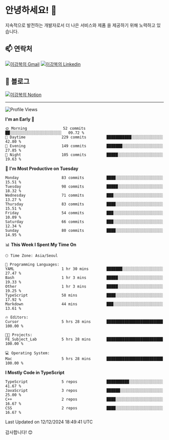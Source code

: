 # 안녕하세요! 👋

지속적으로 발전하는 개발자로서 더 나은 서비스와 제품
을 제공하기 위해 노력하고 있습니다.

## 📫 연락처
[![이강복의 Gmail](https://img.shields.io/badge/Gmail-D14836?style=for-the-badge&logo=gmail&logoColor=white)](mailto:pmmm114@gmail.com)
[![이강복의 Linkedin](https://img.shields.io/badge/LinkedIn-0077B5?style=for-the-badge&logo=linkedin&logoColor=white)](https://www.linkedin.com/in/lkb0297)

## 📝 블로그
[![이강복의 Notion](https://img.shields.io/badge/Notion-000000?style=for-the-badge&logo=notion&logoColor=white)](https://pmmm114.notion.site/)

---
<!--START_SECTION:waka-->
![Profile Views](http://img.shields.io/badge/Profile%20Views-0-blue)

**I'm an Early 🐤** 

```text
🌞 Morning                52 commits          ██░░░░░░░░░░░░░░░░░░░░░░░   09.72 % 
🌆 Daytime                229 commits         ███████████░░░░░░░░░░░░░░   42.80 % 
🌃 Evening                149 commits         ███████░░░░░░░░░░░░░░░░░░   27.85 % 
🌙 Night                  105 commits         █████░░░░░░░░░░░░░░░░░░░░   19.63 % 
```
📅 **I'm Most Productive on Tuesday** 

```text
Monday                   83 commits          ████░░░░░░░░░░░░░░░░░░░░░   15.51 % 
Tuesday                  98 commits          █████░░░░░░░░░░░░░░░░░░░░   18.32 % 
Wednesday                71 commits          ███░░░░░░░░░░░░░░░░░░░░░░   13.27 % 
Thursday                 83 commits          ████░░░░░░░░░░░░░░░░░░░░░   15.51 % 
Friday                   54 commits          ███░░░░░░░░░░░░░░░░░░░░░░   10.09 % 
Saturday                 66 commits          ███░░░░░░░░░░░░░░░░░░░░░░   12.34 % 
Sunday                   80 commits          ████░░░░░░░░░░░░░░░░░░░░░   14.95 % 
```


📊 **This Week I Spent My Time On** 

```text
🕑︎ Time Zone: Asia/Seoul

💬 Programming Languages: 
YAML                     1 hr 30 mins        ███████░░░░░░░░░░░░░░░░░░   27.47 % 
Bash                     1 hr 3 mins         █████░░░░░░░░░░░░░░░░░░░░   19.33 % 
Other                    1 hr 3 mins         █████░░░░░░░░░░░░░░░░░░░░   19.25 % 
TypeScript               58 mins             ████░░░░░░░░░░░░░░░░░░░░░   17.92 % 
Markdown                 44 mins             ███░░░░░░░░░░░░░░░░░░░░░░   13.61 % 

🔥 Editors: 
Cursor                   5 hrs 28 mins       █████████████████████████   100.00 % 

🐱‍💻 Projects: 
FE_Subject_Lab           5 hrs 28 mins       █████████████████████████   100.00 % 

💻 Operating System: 
Mac                      5 hrs 28 mins       █████████████████████████   100.00 % 
```

**I Mostly Code in TypeScript** 

```text
TypeScript               5 repos             ██████████░░░░░░░░░░░░░░░   41.67 % 
JavaScript               3 repos             ██████░░░░░░░░░░░░░░░░░░░   25.00 % 
C++                      2 repos             ████░░░░░░░░░░░░░░░░░░░░░   16.67 % 
CSS                      2 repos             ████░░░░░░░░░░░░░░░░░░░░░   16.67 % 
```




 Last Updated on 12/12/2024 18:49:41 UTC
<!--END_SECTION:waka-->

감사합니다! 😊
